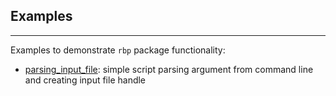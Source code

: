 ## Examples
---

Examples to demonstrate `rbp` package functionality:

 - [parsing_input_file](parsing_input_file.py): simple script parsing argument from command line and creating input file handle